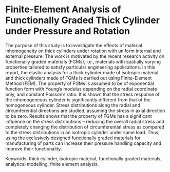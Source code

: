 # Finite-Element Analysis of Functionally Graded Thick Cylinder under Pressure and Rotation
The purpose of this study is to investigate the effects of material inhomogeneity on thick
cylinders under rotation with uniform internal and external pressure. The work is motivated by
the recent research activity on functionally graded materials (FGMs), i.e., materials with
spatially varying properties tailored to satisfy particular engineering applications. In this report,
the elastic analysis for a thick cylinder made of isotropic material and thick cylinders made of
FGMs is carried out using Finite-Element Method (FEM). The property of FGMs is assumed
to be of exponential function form with Young’s modulus depending on the radial coordinate
only, and constant Poisson’s ratio. It is shown that the stress response of the inhomogeneous
cylinder is significantly different from that of the homogeneous cylinder. Stress distributions
along the radial and circumferential directions are studied, assuming the stress in axial direction
to be zero. Results shows that the property of FGMs has a significant influence on the stress
distributions – reducing the overall radial stress and completely changing the distribution of
circumferential stress as compared to the stress distributions in an isotropic cylinder under same
load. Thus, using the exclusively designed functionally graded materials for manufacturing of
parts can increase their pressure handling capacity and improve their functionality.


Keywords: thick cylinder, isotropic material, functionally graded materials, analytical
modelling, finite element analysis.
